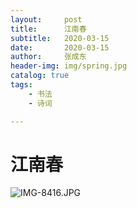 ```yaml
---
layout:     post
title:      江南春
subtitle:   2020-03-15
date:       2020-03-15
author:     张成东
header-img: img/spring.jpg
catalog: true
tags:
    - 书法
    - 诗词

---
```

# 江南春
![IMG-8416.JPG](https://i.loli.net/2020/03/17/FBWMYUDgpKGSr36.jpg)